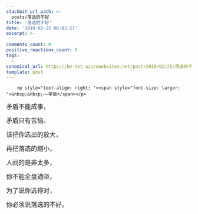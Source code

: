 ```yaml
---
stackbit_url_path: >-
  posts/落选的不好
title: '落选的不好'
date: '2010-02-25 06:03:27'
excerpt: >-
  
comments_count: 0
positive_reactions_count: 0
tags: 
  - 
canonical_url: https://be-net.azurewebsites.net/post/2010/02/25/落选的不好
template: post
---
```


        <p style="text-align: right; "><span style="font-size: larger; ">&nbsp;&nbsp;——李敖</span></p>
<p><span style="font-size: larger; ">矛盾不能成事，</span></p>
<p><span style="font-size: larger; ">矛盾只有苦恼。</span></p>
<p><span style="font-size: larger; ">该把你选出的放大，</span></p>
<p><span style="font-size: larger; ">再把落选的缩小，</span></p>
<p><span style="font-size: larger; ">人间的是非太多，</span></p>
<p><span style="font-size: larger; ">你不能全盘通晓，</span></p>
<p><span style="font-size: larger; ">为了说你选得对，</span></p>
<p><span style="font-size: larger; ">你必须说落选的不好。</span></p>
      